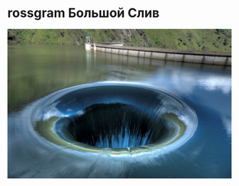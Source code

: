 # rossgram Большой Слив

![Image alt](https://github.com/MouseZver/rossgram/blob/master/0bec5b8feb70438cbba7fc31c1b2bc02.jpg)
